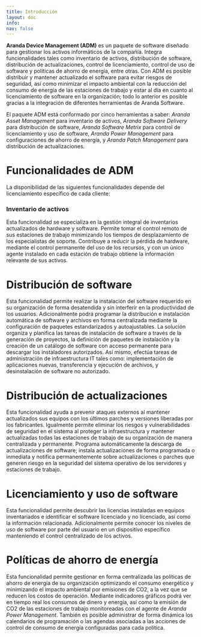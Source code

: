 ```yaml
---
title: Introducción
layout: doc
info:
nav: false
---
```


**Aranda Device Management (ADM)** es un paquete de software diseñado para gestionar los activos informáticos de la compañía.
Integra funcionalidades tales como inventario de activos, distribución de software, distribución de actualizaciones, control de licenciamiento, control de uso de software y políticas de ahorro de energía, entre otras.
Con ADM es posible distribuir y mantener actualizado el software para evitar riesgos de seguridad, así como minimizar el impacto ambiental con la reducción del consumo de energía de las estaciones de trabajo y estar al día en cuanto al licenciamiento de software en la organización; todo lo anterior es posible gracias a la integración de diferentes herramientas de Aranda Software.

El paquete ADM está conformado por cinco herramientas a saber: *Aranda Asset Management* para inventario de activos, *Aranda Software Delivery* para distribución de software, *Aranda Software Metrix* para control de licenciamiento y uso de software, *Aranda Power Management* para configuraciones de ahorro de energía, y *Aranda Patch Management* para distribución de actualizaciones.

# Funcionalidades de ADM

La disponibilidad de las siguientes funcionalidades depende del licenciamiento específico de cada cliente:

### Inventario de activos

Esta funcionalidad se especializa en la gestión integral de inventarios actualizados de hardware y software.
Permite tomar el control remoto de sus estaciones de trabajo minimizando los tiempos de desplazamiento de los especialistas de soporte.
Contribuye a reducir la pérdida de hardware, mediante el control permanente del uso de los recursos, y con un único agente instalado en cada estación de trabajo obtiene la información relevante de sus activos.

# Distribución de software

Esta funcionalidad permite realizar la instalación del software requerido en su organización de forma desatendida y sin interferir en la productividad de los usuarios.
Adicionalmente podrá programar la distribución e instalación automática de software y archivos en forma centralizada mediante la configuración de paquetes estandarizados y autoajustables.
La solución organiza y planifica las tareas de instalación de software a través de la generación de proyectos, la definición de paquetes de instalación y la creación de un catálogo de software con acceso permanente para descargar los instaladores autorizados.
Así mismo, efectúa tareas de administración de infraestructura IT tales como: implementación de aplicaciones nuevas, transferencia y ejecución de archivos, y desinstalación de software no autorizado.

# Distribución de actualizaciones

Esta funcionalidad ayuda a prevenir ataques externos al mantener actualizados sus equipos con los últimos parches y versiones liberadas por los fabricantes.
Igualmente permite eliminar los riesgos y vulnerabilidades de seguridad en el sistema al proteger la infraestructura y mantener actualizadas todas las estaciones de trabajo de su organización de manera centralizada y permanente.
Programa automáticamente la descarga de actualizaciones de software; instala actualizaciones de forma programada o inmediata y notifica permanentemente sobre actualizaciones o parches que generen riesgo en la seguridad del sistema operativo de los servidores y estaciones de trabajo.

# Licenciamiento y uso de software

Esta funcionalidad permite descubrir las licencias instaladas en equipos inventariados e identificar el software licenciado y no licenciado, así como la información relacionada.
Adicionalmente permite conocer los niveles de uso de software por parte del usuario en un dispositivo específico manteniendo el control centralizado de los activos.

# Políticas de ahorro de energía

Esta funcionalidad permite gestionar en forma centralizada las políticas de ahorro de energía de su organización optimizando el consumo energético y minimizando el impacto ambiental por emisiones de CO2, a la vez que se reducen los costos de operación.
Mediante indicadores gráficos podrá ver en tiempo real los consumos de dinero y energía, así como la emisión de CO2 de las estaciones de trabajo monitoreadas con el agente de *Aranda Power Management*.
También es posible administrar de forma dinámica los calendarios de programación o las agendas asociadas a las acciones de control de consumo de energía configuradas para cada política.
